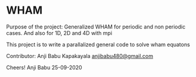 # WHAM
Purpose of the project: Generalized WHAM for periodic and non periodic cases. And also for 1D, 2D and 4D with mpi

This project is to write a parallalized general code to solve wham equatons 

Contributor: Anji Babu Kapakayala
             anjibabu480@gmail.com
 
 
 
 
  Cheers!
  Anji Babu
  25-09-2020

